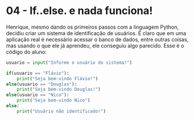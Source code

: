 
# 04 - If..else. e nada funciona!

Henrique, mesmo dando os primeiros passos com a linguagem Python, decidiu criar um sistema de identificação de usuários. É claro que em uma aplicação real é necessário acessar o banco de dados, entre outras coisas, mas usando o que ele já aprendeu, ele conseguiu algo parecido. Esse é o código do aluno:

~~~~python
usuario = input("Informe o usuário do sistema!")

if(usuario == "Flávio"):
    print("Seja bem-vindo Flávio!")
else(usuario == "Douglas"):
    print("Seja bem-vindo Douglas!")
else(usuario == "Nico"):
    print("Seja bem-vindo Nico")
else:
    print("Usuário não identificado!")
~~~~